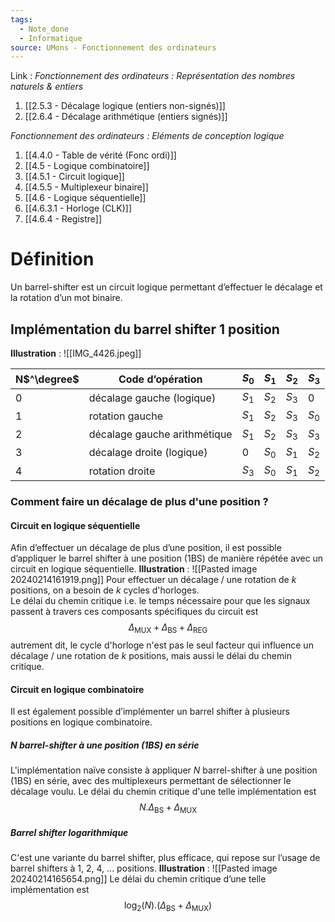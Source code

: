 ```yaml
---
tags:
  - Note_done
  - Informatique
source: UMons - Fonctionnement des ordinateurs
---
```


Link :
_Fonctionnement des ordinateurs : Représentation des nombres naturels & entiers_
1. [[2.5.3 - Décalage logique (entiers non-signés)]]
2. [[2.6.4 - Décalage arithmétique (entiers signés)]]

_Fonctionnement des ordinateurs : Eléments de conception logique_
1. [[4.4.0 - Table de vérité (Fonc ordi)]]
1. [[4.5 - Logique combinatoire]]
2. [[4.5.1 - Circuit logique]]
3. [[4.5.5 - Multiplexeur binaire]]
4. [[4.6 - Logique séquentielle]]
5. [[4.6.3.1 - Horloge (CLK)]]
6. [[4.6.4 - Registre]]

# Définition
Un barrel-shifter est un circuit logique permettant d’effectuer le décalage et la rotation d’un mot binaire.
## Implémentation du barrel shifter 1 position
**Illustration** : ![[IMG_4426.jpeg]]

| N$^\degree$ | Code d’opération             | $S_0$ | $S_1$ | $S_2$ | $S_3$ |
| ----------- | ---------------------------- | ----- | ----- | ----- | ----- |
| 0           | décalage gauche (logique)    | $S_1$ | $S_2$ | $S_3$ | 0     |
| 1           | rotation gauche              | $S_1$ | $S_2$ | $S_3$ | $S_0$ |
| 2           | décalage gauche arithmétique | $S_1$ | $S_2$ | $S_3$ | $S_3$ |
| 3           | décalage droite (logique)    | 0     | $S_0$ | $S_1$ | $S_2$ |
| 4           | rotation droite              | $S_3$ | $S_0$ | $S_1$ | $S_2$ |

### Comment faire un décalage de plus d'une position ?
#### Circuit en logique séquentielle 
Afin d’effectuer un décalage de plus d’une position, il est possible d’appliquer le barrel shifter à une position (1BS) de manière répétée avec un circuit en logique séquentielle.
**Illustration** : ![[Pasted image 20240214161919.png]]
Pour effectuer un décalage / une rotation de $k$ positions, on a besoin de $k$ cycles d'horloges. 
\
Le délai du chemin critique i.e. le temps nécessaire pour que les signaux passent à travers ces composants spécifiques du circuit est $$\Delta_{\text{MUX}}+\Delta_{\text{BS}}+\Delta_{\text{REG}}$$ autrement dit, le cycle d'horloge n'est pas le seul facteur qui influence un décalage / une rotation de $k$ positions, mais aussi le délai du chemin critique.

#### Circuit en logique combinatoire
Il est également possible d’implémenter un barrel shifter à plusieurs positions en logique combinatoire.

##### $N$ barrel-shifter à une position (1BS) en série
L'implémentation naïve consiste à appliquer $N$ barrel-shifter à une position (1BS) en série, avec des multiplexeurs permettant de sélectionner le décalage voulu.
Le délai du chemin critique d'une telle implémentation est $$N.\Delta_{\text{BS}}+\Delta_{\text{MUX}}$$
##### Barrel shifter logarithmique 
C'est une variante du barrel shifter, plus efficace, qui repose sur l’usage de barrel shifters à 1, 2, 4, ... positions. 
**Illustration** : ![[Pasted image 20240214165654.png]]
Le délai du chemin critique d’une telle implémentation est $$\log_2(N).(\Delta_{\text{BS}}+\Delta_{\text{MUX}})$$
